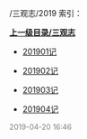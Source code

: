 /三观志/2019 索引：


**[上一级目录/三观志](/三观志/index.md)**

- [201901记](/三观志/2019/201901记.md)

- [201902记](/三观志/2019/201902记.md)

- [201903记](/三观志/2019/201903记.md)

- [201904记](/三观志/2019/201904记.md)


<font size=2 color='grey'> 2019-04-20 16:46 </font>